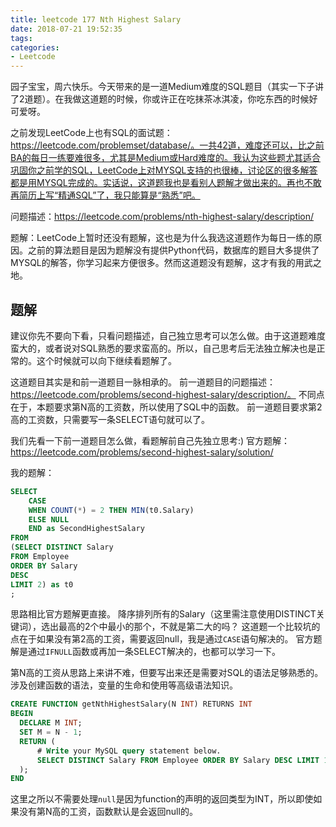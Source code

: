 ```yaml
---
title: leetcode 177 Nth Highest Salary
date: 2018-07-21 19:52:35
tags:
categories:
- Leetcode
---
```


园子宝宝，周六快乐。今天带来的是一道Medium难度的SQL题目（其实一下子讲了2道题）。在我做这道题的时候，你或许正在吃抹茶冰淇凌，你吃东西的时候好可爱呀。

之前发现LeetCode上也有SQL的面试题：https://leetcode.com/problemset/database/。一共42道，难度还可以，比之前BA的每日一练要难很多，尤其是Medium或Hard难度的。我认为这些题尤其适合巩固你之前学的SQL，LeetCode上对MYSQL支持的也很棒，讨论区的很多解答都是用MYSQL完成的。实话说，这道题我也是看别人题解才做出来的。再也不敢再简历上写“精通SQL”了，我只能算是“熟悉”吧。

问题描述：https://leetcode.com/problems/nth-highest-salary/description/

题解：LeetCode上暂时还没有题解，这也是为什么我选这道题作为每日一练的原因。之前的算法题目是因为题解没有提供Python代码，数据库的题目大多提供了MYSQL的解答，你学习起来方便很多。然而这道题没有题解，这才有我的用武之地。

## 题解

建议你先不要向下看，只看问题描述，自己独立思考可以怎么做。由于这道题难度蛮大的，或者说对SQL熟悉的要求蛮高的。所以，自己思考后无法独立解决也是正常的。这个时候就可以向下继续看题解了。

这道题目其实是和前一道题目一脉相承的。
前一道题目的问题描述：https://leetcode.com/problems/second-highest-salary/description/。
不同点在于，本题要求第N高的工资数，所以使用了SQL中的函数。
前一道题目要求第2高的工资数，只需要写一条SELECT语句就可以了。

我们先看一下前一道题目怎么做，看题解前自己先独立思考:)
官方题解：https://leetcode.com/problems/second-highest-salary/solution/

我的题解：
```SQL
SELECT 
    CASE 
    WHEN COUNT(*) = 2 THEN MIN(t0.Salary)
    ELSE NULL
    END as SecondHighestSalary
FROM
(SELECT DISTINCT Salary
FROM Employee
ORDER BY Salary
DESC
LIMIT 2) as t0
;
```

思路相比官方题解更直接。
降序排列所有的Salary（这里需注意使用DISTINCT关键词），选出最高的2个中最小的那个，不就是第二大的吗？
这道题一个比较坑的点在于如果没有第2高的工资，需要返回null，我是通过`CASE`语句解决的。
官方题解是通过`IFNULL`函数或再加一条SELECT解决的，也都可以学习一下。

第N高的工资从思路上来讲不难，但要写出来还是需要对SQL的语法足够熟悉的。涉及创建函数的语法，变量的生命和使用等高级语法知识。

```SQL
CREATE FUNCTION getNthHighestSalary(N INT) RETURNS INT
BEGIN
  DECLARE M INT;
  SET M = N - 1;
  RETURN (
      # Write your MySQL query statement below.
      SELECT DISTINCT Salary FROM Employee ORDER BY Salary DESC LIMIT 1 OFFSET M
  );
END
```

这里之所以不需要处理`null`是因为function的声明的返回类型为INT，所以即使如果没有第N高的工资，函数默认是会返回null的。